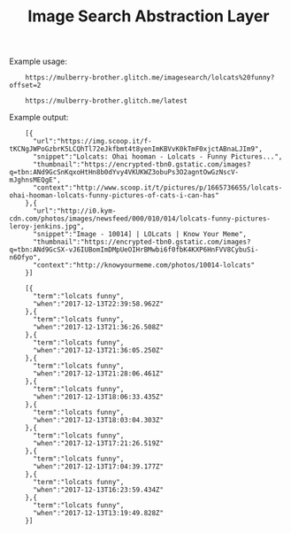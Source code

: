 <!-- This is a static file -->
<!-- served from your routes in server.js -->

<!DOCTYPE html>
<html>
  <head>
    <meta charset="utf-8">
    <meta http-equiv="X-UA-Compatible" content="IE=edge">
    <meta name="viewport" content="width=device-width, initial-scale=1">
    <link rel="stylesheet" href="/style.css">
  </head>
  <body>
    <header>
      <h1>
        Image Search Abstraction Layer
      </h1>
    </header>

Example usage:

        https://mulberry-brother.glitch.me/imagesearch/lolcats%20funny?offset=2

        https://mulberry-brother.glitch.me/latest
        
Example output:

        [{
          "url":"https://img.scoop.it/f-tKCNgJWPoGzbrK5LCQhTl72eJkfbmt4t8yenImKBVvK0kTmF0xjctABnaLJIm9",
          "snippet":"Lolcats: Ohai hooman - Lolcats - Funny Pictures...",
          "thumbnail":"https://encrypted-tbn0.gstatic.com/images?q=tbn:ANd9GcSnKqxoHtHn8b0dYvy4VKUKWZ3obuPs3O2agntOwGzNscV-mJghnsMEQgE",
          "context":"http://www.scoop.it/t/pictures/p/1665736655/lolcats-ohai-hooman-lolcats-funny-pictures-of-cats-i-can-has"
        },{
          "url":"http://i0.kym-cdn.com/photos/images/newsfeed/000/010/014/lolcats-funny-pictures-leroy-jenkins.jpg",
          "snippet":"Image - 10014] | LOLcats | Know Your Meme",
          "thumbnail":"https://encrypted-tbn0.gstatic.com/images?q=tbn:ANd9GcSX-vJ6IUBomImDMpUeOIHrBMwbi6f0fbK4KXP6HnFVV8CybuSi-n6Ofyo",
          "context":"http://knowyourmeme.com/photos/10014-lolcats"
        }]

        [{
          "term":"lolcats funny",
          "when":"2017-12-13T22:39:58.962Z"
        },{
          "term":"lolcats funny",
          "when":"2017-12-13T21:36:26.508Z"
        },{
          "term":"lolcats funny",
          "when":"2017-12-13T21:36:05.250Z"
        },{
          "term":"lolcats funny",
          "when":"2017-12-13T21:28:06.461Z"
        },{
          "term":"lolcats funny",
          "when":"2017-12-13T18:06:33.435Z"
        },{
          "term":"lolcats funny",
          "when":"2017-12-13T18:03:04.303Z"
        },{
          "term":"lolcats funny",
          "when":"2017-12-13T17:21:26.519Z"
        },{
          "term":"lolcats funny",
          "when":"2017-12-13T17:04:39.177Z"
        },{
          "term":"lolcats funny",
          "when":"2017-12-13T16:23:59.434Z"
        },{
          "term":"lolcats funny",
          "when":"2017-12-13T13:19:49.828Z"
        }]
  </body>
</html>
